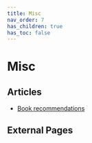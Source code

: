 ```yaml
---
title: Misc
nav_order: 7
has_children: true
has_toc: false
---
```


# Misc

## Articles

* [Book recommendations](Book-recommendations)

## External Pages


